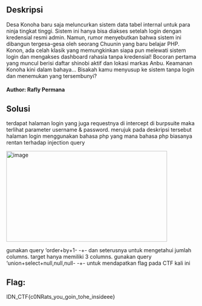 ## Deskripsi
Desa Konoha baru saja meluncurkan sistem data tabel internal untuk para ninja tingkat tinggi. Sistem ini hanya bisa diakses setelah login dengan kredensial resmi admin.
Namun, rumor menyebutkan bahwa sistem ini dibangun tergesa-gesa oleh seorang Chuunin yang baru belajar PHP. Konon, ada celah klasik yang memungkinkan siapa pun melewati sistem login dan mengakses dashboard rahasia tanpa kredensial!
Bocoran pertama yang muncul berisi daftar shinobi aktif dan lokasi markas Anbu. Keamanan Konoha kini dalam bahaya…
Bisakah kamu menyusup ke sistem tanpa login dan menemukan yang tersembunyi?

#### Author: Rafly Permana

## Solusi
terdapat halaman login yang juga requestnya di intercept di burpsuite maka terlihat parameter username & password. merujuk pada deskripsi tersebut halaman login menggunakan bahasa php yang mana bahasa php biasanya rentan terhadap injection query

<img width="425" height="240" alt="image" src="https://github.com/user-attachments/assets/3140b321-7cda-43c1-8f8c-567d91802ac7" />

gunakan query ‘order+by+1- -+- dan seterusnya untuk mengetahui jumlah columns. target hanya memiliki 3 columns. gunakan query ‘union+select+null,null,null- -+- untuk mendapatkan flag pada CTF kali ini

## Flag:
IDN_CTF{c0NRats_you_goin_tohe_insideee}
